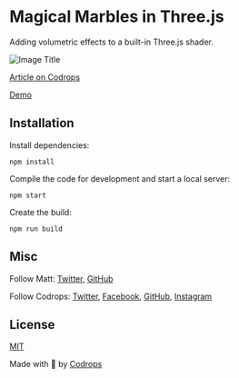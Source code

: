# Magical Marbles in Three.js

Adding volumetric effects to a built-in Three.js shader.

![Image Title](https://tympanus.net/codrops/wp-content/uploads/2021/08/marble.jpg)

[Article on Codrops](https://tympanus.net/codrops/?p=55713)

[Demo](http://tympanus.net/Tutorials/MagicalMarbles/)


## Installation

Install dependencies:

```
npm install
```

Compile the code for development and start a local server:

```
npm start
```

Create the build:

```
npm run build
```

## Misc

Follow Matt: [Twitter](https://twitter.com/the_ross_man), [GitHub](https://github.com/mattrossman) 

Follow Codrops: [Twitter](http://www.twitter.com/codrops), [Facebook](http://www.facebook.com/codrops), [GitHub](https://github.com/codrops), [Instagram](https://www.instagram.com/codropsss/)

## License
[MIT](LICENSE)

Made with :blue_heart:  by [Codrops](http://www.codrops.com)





